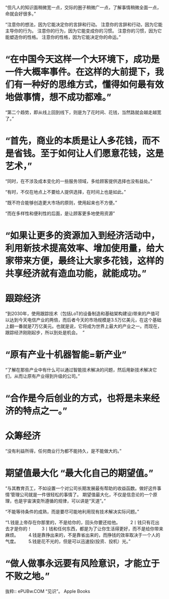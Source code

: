 “但凡人的知识面稍微宽一点，交际的圏子稍微广一点，了解事情稍微全面一点，命就会好很多。”

“注意你的想法，因为它能决定你的言辞和行动。
注意你的言辞和行动，因为它能主导你的行为。
注意你的行为，因为它能变成你的习惯。
注意你的习惯，因为它能塑造你的性格。
注意你的性格，因为它能决定你的命运。”

# “在中国今天这样一个大环境下，成功是一件大概率事件。在这样的大前提下，我们有一种好的思维方式，懂得如何最有效地做事情，想不成功都难。”

“第二个趋势，即从线上回到线下，则是为了花时间、花钱，当然路就会越走越宽了。”

# “首先，商业的本质是让人多花钱，而不是省钱。至于如何让人们愿意花钱，这是艺术，”

“同时，在不涉及成本变化的一些服务领域，多给顾客提供选择也没有益处。”

“有时，不仅在地点上不要给人提供选择，在时间上也是如此。”

“既不符合能够创造更大市场的原则，使用起来也不方便。”

“而在多样性和便利性的后面，是让顾客更多地使用资源”

# “如果让更多的资源加入到经济活动中，利用新技术提高效率、增加使用量，给大家带来方便，最终让大家多花钱，这样的共享经济就有造血功能，就能成功。”

# 跟踪经济
“到2030年，使用跟踪技术（包括LoT的设备制造和基础架构建设)带来的产值可以达到今天电信产业的两倍，而后者今天的市场规模是3.5万亿美元，在这个基础上翻一番就是7万亿美元。也就是说，它将成为世界上最大的产业之一。而现在，跟踪经济刚刚起步，所以到处是机会。
 ”

# “原有产业十机器智能=新产业”

“了解在那些产业中有什么可以通过智能技术解决的问题，然后用新技术解决它们，从而让原有产业得到升级的公司。”

# “合作是今后创业的方式，也将是未来经济的特点之一。”

# 众筹经济
“没有利益所得，任何商业行为都不能持久，是不能做大的。”

# 期望值最大化 “最大化自己的期望值。”
“与其教育员工，不如设置一个对公司长期发展最有帮助的收益函数。做好这件事情’管理公司就是一件很轻松的事情了。
期望值最大化，不仅是信息论的一个原理，也是宇宙演变所遵循的规律，可以讲是“天道”。”

“不能等待条件的成熟，而是要尽可能地利用现有技术解决实际问题。”

“1.钱是上帝存在你那里的，不是给你的，回头你要还给他。
　　2丨钱只有花出去才是你的！
　　3丨钱和任何东西，都是为了让你生活得更好，而不是给你带来麻烦。
　　4.钱是靠挣出来的，不是靠省出来的，而挣钱的效率取决于一个人的气度。
　　5.钱是花不光的，但是可以迅速投(投资、投机）光。”

# “做人做事永远要有风险意识，才能立于不败之地。”

抜粋:: ePUBw.COM  “见识”。 Apple Books  
